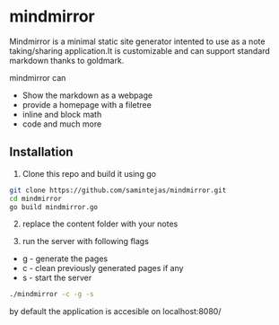 # mindmirror

Mindmirror is a minimal static site generator intented to use as a note taking/sharing application.It is customizable and can support standard markdown
thanks to goldmark.

mindmirror can
- Show the markdown as a webpage
- provide a homepage with a filetree
- inline and block math
- code
and much more

## Installation

1. Clone this repo and build it using go
```sh
git clone https://github.com/samintejas/mindmirror.git
cd mindmirror
go build mindmirror.go
```

2. replace the content folder with your notes

3. run the server with following flags

- g - generate the pages
- c - clean previously generated pages if any
- s - start the server

```sh
./mindmirror -c -g -s
```
by default the application is accesible on localhost:8080/
